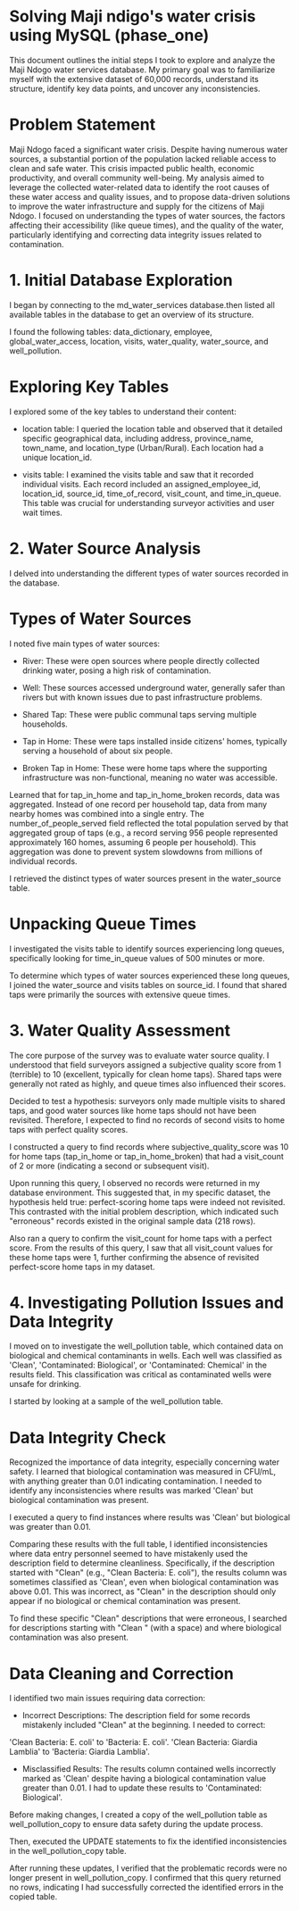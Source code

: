 # Solving Maji ndigo's water crisis using MySQL (phase_one)
This document outlines the initial steps I took to explore and analyze the Maji Ndogo water services database. My primary goal was to familiarize myself with the extensive dataset of 60,000 records, understand its structure, identify key data points, and uncover any inconsistencies.

# Problem Statement
Maji Ndogo faced a significant water crisis. Despite having numerous water sources, a substantial portion of the population lacked reliable access to clean and safe water. This crisis impacted public health, economic productivity, and overall community well-being. My analysis aimed to leverage the collected water-related data to identify the root causes of these water access and quality issues, and to propose data-driven solutions to improve the water infrastructure and supply for the citizens of Maji Ndogo. I focused on understanding the types of water sources, the factors affecting their accessibility (like queue times), and the quality of the water, particularly identifying and correcting data integrity issues related to contamination.


# 1. Initial Database Exploration
I began by connecting to the md_water_services database.then listed all available tables in the database to get an overview of its structure.

I found the following tables: data_dictionary, employee, global_water_access, location, visits, water_quality, water_source, and well_pollution.

# Exploring Key Tables
I explored some of the key tables to understand their content:

 - location table:
 I queried the location table and observed that it detailed specific geographical data, including address, province_name, town_name, and location_type (Urban/Rural). Each location had a unique location_id.

- visits table: 
I examined the visits table and saw that it recorded individual visits. Each record included an assigned_employee_id, location_id, source_id, time_of_record, visit_count, and time_in_queue. This table was crucial for understanding surveyor activities and user wait times.

# 2. Water Source Analysis
I delved into understanding the different types of water sources recorded in the database.

# Types of Water Sources
I noted five main types of water sources:

- River: These were open sources where people directly collected drinking water, posing a high risk of contamination.

- Well: These sources accessed underground water, generally safer than rivers but with known issues due to past infrastructure problems.

- Shared Tap: These were public communal taps serving multiple households.

- Tap in Home: These were taps installed inside citizens' homes, typically serving a household of about six people.

- Broken Tap in Home: These were home taps where the supporting infrastructure was non-functional, meaning no water was accessible.

Learned that for tap_in_home and tap_in_home_broken records, data was aggregated. Instead of one record per household tap, data from many nearby homes was combined into a single entry. The number_of_people_served field reflected the total population served by that aggregated group of taps (e.g., a record serving 956 people represented approximately 160 homes, assuming 6 people per household). This aggregation was done to prevent system slowdowns from millions of individual records.

I retrieved the distinct types of water sources present in the water_source table.

# Unpacking Queue Times
I investigated the visits table to identify sources experiencing long queues, specifically looking for time_in_queue values of 500 minutes or more.

To determine which types of water sources experienced these long queues, I joined the water_source and visits tables on source_id. I found that shared taps were primarily the sources with extensive queue times.

# 3. Water Quality Assessment
The core purpose of the survey was to evaluate water source quality. I understood that field surveyors assigned a subjective quality score from 1 (terrible) to 10 (excellent, typically for clean home taps). Shared taps were generally not rated as highly, and queue times also influenced their scores.

Decided to test a hypothesis: surveyors only made multiple visits to shared taps, and good water sources like home taps should not have been revisited. Therefore, I expected to find no records of second visits to home taps with perfect quality scores.

I constructed a query to find records where subjective_quality_score was 10 for home taps (tap_in_home or tap_in_home_broken) that had a visit_count of 2 or more (indicating a second or subsequent visit).

Upon running this query, I observed no records were returned in my database environment. This suggested that, in my specific dataset, the hypothesis held true: perfect-scoring home taps were indeed not revisited. This contrasted with the initial problem description, which indicated such "erroneous" records existed in the original sample data (218 rows).

Also ran a query to confirm the visit_count for home taps with a perfect score. From the results of this query, I saw that all visit_count values for these home taps were 1, further confirming the absence of revisited perfect-score home taps in my dataset.

# 4. Investigating Pollution Issues and Data Integrity
I moved on to investigate the well_pollution table, which contained data on biological and chemical contaminants in wells. Each well was classified as 'Clean', 'Contaminated: Biological', or 'Contaminated: Chemical' in the results field. This classification was critical as contaminated wells were unsafe for drinking.

I started by looking at a sample of the well_pollution table.

# Data Integrity Check
Recognized the importance of data integrity, especially concerning water safety. I learned that biological contamination was measured in CFU/mL, with anything greater than 0.01 indicating contamination. I needed to identify any inconsistencies where results was marked 'Clean' but biological contamination was present.

I executed a query to find instances where results was 'Clean' but biological was greater than 0.01.

Comparing these results with the full table, I identified inconsistencies where data entry personnel seemed to have mistakenly used the description field to determine cleanliness. Specifically, if the description started with "Clean" (e.g., "Clean Bacteria: E. coli"), the results column was sometimes classified as 'Clean', even when biological contamination was above 0.01. This was incorrect, as "Clean" in the description should only appear if no biological or chemical contamination was present.

To find these specific "Clean" descriptions that were erroneous, I searched for descriptions starting with "Clean " (with a space) and where biological contamination was also present.

# Data Cleaning and Correction
I identified two main issues requiring data correction:

- Incorrect Descriptions:
The description field for some records mistakenly included "Clean" at the beginning. I needed to correct:

'Clean Bacteria: E. coli' to 'Bacteria: E. coli'.
'Clean Bacteria: Giardia Lamblia' to 'Bacteria: Giardia Lamblia'.

- Misclassified Results:
The results column contained wells incorrectly marked as 'Clean' despite having a biological contamination value greater than 0.01. I had to update these results to 'Contaminated: Biological'.

Before making changes, I created a copy of the well_pollution table as well_pollution_copy to ensure data safety during the update process.

Then, executed the UPDATE statements to fix the identified inconsistencies in the well_pollution_copy table.

After running these updates, I verified that the problematic records were no longer present in well_pollution_copy. I confirmed that this query returned no rows, indicating I had successfully corrected the identified errors in the copied table.

